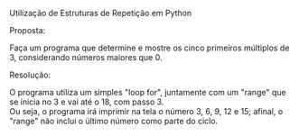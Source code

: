 Utilização de Estruturas de Repetição em Python

Proposta:

Faça um programa que determine e mostre os cinco primeiros múltiplos de 3, considerando números maiores que 0.

Resolução:

O programa utiliza um simples "loop for", juntamente com um "range" que se inicia no 3 e vai até o 18, com passo 3.   
Ou seja, o programa irá imprimir na tela o número 3, 6, 9, 12 e 15; afinal, o "range" não inclui o último número como parte do ciclo.
